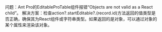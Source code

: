 问题：Ant Pro的EditableProTable组件报错“Objects are not valid as a React child”。
解决方案：检查action?.startEditable?.(record.id)方法返回的值类型是否正确，确保其为React组件或字符串类型。如果返回的是对象，可以通过对象的某个属性来渲染该对象。
